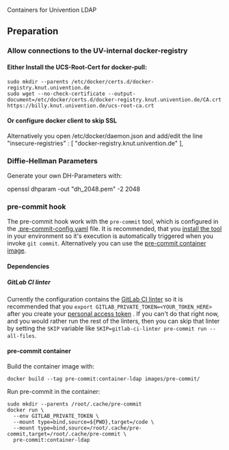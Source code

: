 Containers for Univention LDAP

## Preparation

### Allow connections to the UV-internal docker-registry

#### Either Install the UCS-Root-Cert for docker-pull:

    sudo mkdir --parents /etc/docker/certs.d/docker-registry.knut.univention.de
    sudo wget --no-check-certificate --output-document=/etc/docker/certs.d/docker-registry.knut.univention.de/CA.crt https://billy.knut.univention.de/ucs-root-ca.crt


#### Or configure docker client to skip SSL

Alternatively you open /etc/docker/daemon.json and add/edit the line
    "insecure-registries" : [ "docker-registry.knut.univention.de" ],


### Diffie-Hellman Parameters

Generate your own DH-Parameters with:

   openssl dhparam -out "dh_2048.pem" -2 2048


### pre-commit hook

The pre-commit hook work with the `pre-commit` tool, which is configured
in the [.pre-commit-config.yaml](.pre-commit-config.yaml) file.
It is recommended, that you [install the tool](
https://pre-commit.com/#installation) in your environment so it's execution
is automatically triggered when you invoke `git commit`.
Alternatively you can use the [pre-commit container image](
#pre-commit-container).

#### Dependencies

##### GitLab CI linter

Currently the configuration contains the [GitLab CI linter](
https://gitlab.com/devopshq/gitlab-ci-linter)
so it is recommended that you `export GITLAB_PRIVATE_TOKEN=<YOUR_TOKEN_HERE>`
after you create your [personal access token](
https://docs.gitlab.com/ee/user/profile/personal_access_tokens.html#personal-access-tokens)
. If you can't do that right now, and you would rather run the rest of the
linters, then you can skip that linter by setting the `SKIP` variable like
`SKIP=gitlab-ci-linter pre-commit run --all-files`.


#### pre-commit container

Build the container image with:

    docker build --tag pre-commit:container-ldap images/pre-commit/

Run pre-commit in the container:

    sudo mkdir --parents /root/.cache/pre-commit
    docker run \
      --env GITLAB_PRIVATE_TOKEN \
      --mount type=bind,source=${PWD},target=/code \
      --mount type=bind,source=/root/.cache/pre-commit,target=/root/.cache/pre-commit \
      pre-commit:container-ldap
